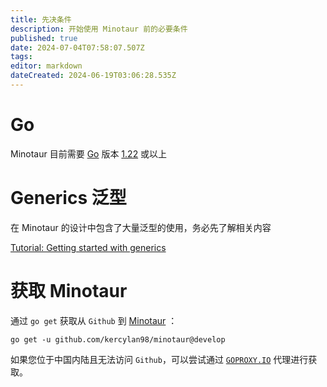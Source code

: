 ```yaml
---
title: 先决条件
description: 开始使用 Minotaur 前的必要条件
published: true
date: 2024-07-04T07:58:07.507Z
tags: 
editor: markdown
dateCreated: 2024-06-19T03:06:28.535Z
---
```


# Go
Minotaur 目前需要 [Go](https://go.dev/) 版本 [1.22](https://go.dev/doc/devel/release#go1.22.0) 或以上

# Generics 泛型
在 Minotaur 的设计中包含了大量泛型的使用，务必先了解相关内容

[Tutorial: Getting started with generics](https://go.dev/doc/tutorial/generics)

# 获取 Minotaur

通过 `go get` 获取从 `Github` 到 [Minotaur](https://github.com/kercylan98/minotaur) ：

```shell
go get -u github.com/kercylan98/minotaur@develop
```

如果您位于中国内陆且无法访问 `Github`，可以尝试通过 [`GOPROXY.IO`](https://goproxy.io/docs/getting-started.html) 代理进行获取。
